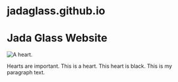# jadaglass.github.io
 <h1>Jada Glass Website</h1>
<img src="[jcg2wc@umsystem.edu](https://www.google.com/url?sa=i&url=https%3A%2F%2Fstock.adobe.com%2Fsearch%3Fk%3Dheart&psig=AOvVaw3KIPtk6SpPr_CScx_yJ5Ls&ust=1725384582390000&source=images&cd=vfe&opi=89978449&ved=0CBEQjRxqFwoTCOCp2MrkpIgDFQAAAAAdAAAAABAE)" alt="A heart.">
<p>Hearts are important. This is a heart. This heart is black. This is my paragraph text.</p>
